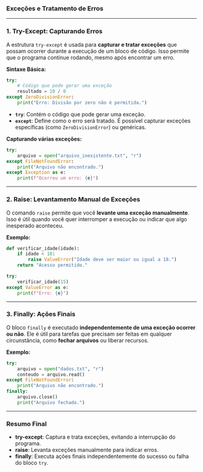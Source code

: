 ### **Exceções e Tratamento de Erros**  

---

### **1. Try-Except: Capturando Erros**  
A estrutura `try-except` é usada para **capturar e tratar exceções** que possam ocorrer durante a execução de um bloco de código. Isso permite que o programa continue rodando, mesmo após encontrar um erro.

**Sintaxe Básica:**
```python
try:
    # Código que pode gerar uma exceção
    resultado = 10 / 0
except ZeroDivisionError:
    print("Erro: Divisão por zero não é permitida.")
```

- **`try`**: Contém o código que pode gerar uma exceção.  
- **`except`**: Define como o erro será tratado. É possível capturar exceções específicas (como `ZeroDivisionError`) ou genéricas.

**Capturando várias exceções:**
```python
try:
    arquivo = open("arquivo_inexistente.txt", "r")
except FileNotFoundError:
    print("Arquivo não encontrado.")
except Exception as e:
    print(f"Ocorreu um erro: {e}")
```

---

### **2. Raise: Levantamento Manual de Exceções**  
O comando `raise` permite que você **levante uma exceção manualmente**. Isso é útil quando você quer interromper a execução ou indicar que algo inesperado aconteceu.

**Exemplo:**
```python
def verificar_idade(idade):
    if idade < 18:
        raise ValueError("Idade deve ser maior ou igual a 18.")
    return "Acesso permitido."

try:
    verificar_idade(15)
except ValueError as e:
    print(f"Erro: {e}")
```

---

### **3. Finally: Ações Finais**  
O bloco `finally` é executado **independentemente de uma exceção ocorrer ou não**. Ele é útil para tarefas que precisam ser feitas em qualquer circunstância, como **fechar arquivos** ou liberar recursos.

**Exemplo:**
```python
try:
    arquivo = open("dados.txt", "r")
    conteudo = arquivo.read()
except FileNotFoundError:
    print("Arquivo não encontrado.")
finally:
    arquivo.close()
    print("Arquivo fechado.")
```

---

### **Resumo Final**  
- **try-except**: Captura e trata exceções, evitando a interrupção do programa.  
- **raise**: Levanta exceções manualmente para indicar erros.  
- **finally**: Executa ações finais independentemente do sucesso ou falha do bloco `try`.  